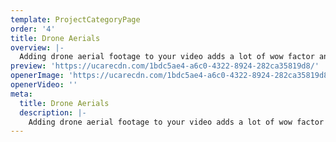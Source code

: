 ```yaml
---
template: ProjectCategoryPage
order: '4'
title: Drone Aerials
overview: |-
  Adding drone aerial footage to your video adds a lot of wow factor and really increases the production value. We are CASA approved and fly with a cinema quality DJI Inspire 2 capable of shooting up to 5.2K RAW footage! Check out some of the videos below that utilise drone footage.
preview: 'https://ucarecdn.com/1bdc5ae4-a6c0-4322-8924-282ca35819d8/'
openerImage: 'https://ucarecdn.com/1bdc5ae4-a6c0-4322-8924-282ca35819d8/'
openerVideo: ''
meta:
  title: Drone Aerials
  description: |-
    Adding drone aerial footage to your video adds a lot of wow factor and really increases the production value. We are CASA approved and fly with a cinema quality DJI Inspire 2 capable of shooting up to 5.2K RAW footage! Check out some of the videos below that utilise drone footage.
---
```

